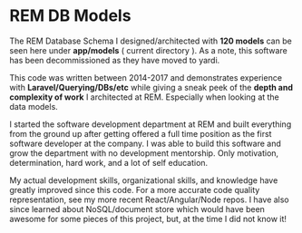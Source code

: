# REM DB Models

The REM Database Schema I designed/architected with <b>120 models</b> can be seen here under <b>app/models</b> ( current directory ). As a note, this software has been decommissioned as they have moved to yardi.

This code was written between 2014-2017 and demonstrates experience with <b>Laravel/Querying/DBs/etc</b> while giving a sneak peek of the <b>depth and complexity of work</b> I architected at REM. Especially when looking at the data models. 

I started the software development department at REM and built everything from the ground up after getting offered a full time position as the first software developer at the company. I was able to build this software and grow the department with no development mentorship. Only motivation, determination, hard work, and a lot of self education.

My actual development skills, organizational skills, and knowledge have greatly improved since this code. For a more accurate code quality representation, see my more recent React/Angular/Node repos. I have also since learned about NoSQL/document store which would have been awesome for some pieces of this project, but, at the time I did not know it!

